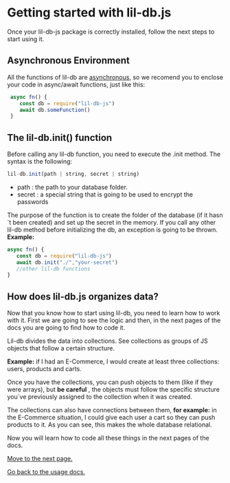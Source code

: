 ﻿# Getting started with lil-db.js

Once your lil-db-js package is correctly installed, follow the next steps to start using it.

## Asynchronous Environment
All the functions of lil-db are [asynchronous](https://developer.mozilla.org/en-US/docs/Web/JavaScript/Reference/Statements/async_function), so we recomend you to enclose your code in async/await functions, just like this:
```js
 async fn() {
    const db = require("lil-db-js")
    await db.someFunction()
 }
  ```
## The lil-db.init() function
Before calling any lil-db function, you need to execute the .init method.
The syntax is the following:
```js
lil-db.init(path | string, secret | string)
```

 - path : the path to your database folder.
 - secret : a special string that is going to be used to encrypt the passwords
 
 The purpose of the function is to create the folder of the database (if it hasn´t been created) and set up the secret in the memory. If you call any other lil-db method before initializing the db, an exception is going to be thrown.
**Example:**
```js
async fn() {
   const db = require("lil-db-js")
   await db.init("./","your-secret")
   //other lil-db functions
}
```
## How does lil-db.js organizes data?
Now that you know how to start using lil-db, you need to learn how to work with it. First we are going to see the logic and then, in the next pages of the docs you are going to find how to code it.

Lil-db divides the data into collections. See collections as groups of JS objects that follow a certain structure.

**Example:** if I had an E-Commerce, I would create at least three collections: users, products and carts.

Once you have the collections, you can push objects to them (like if they were arrays), but **be careful** , the objects must follow the specific structure you´ve previously assigned to the collection when it was created.

The collections can also have connections between them, **for example:** in the E-Commerce situation, I could  give each user a cart so they can push products to it. As you can see, this makes the whole database relational.

Now you will learn how to code all these things in the next pages of the docs.

[Move to the next page.](https://www.github.com/santiagomirantes/lil-db-docs/blob/main/Usage/newCollection.md)

[Go back to the usage docs.](https://www.github.com/santiagomirantes/lil-db-docs/blob/main/Usage/USAGE_DOCS.md)



 
